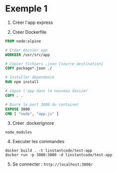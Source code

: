 # Exemple 1
1. Créer l'app express

1. Créer Dockerfile
```dockerfile
FROM node:alpine

# Créer dossier app
WORKDIR /usr/src/app

# Copier fichiers .json [source destination]
COPY package*.json ./

# Installer dépendance
RUN npm install

# Copie l'app dans le nouveau dossier
COPY . .

# Ouvre le port 3000 du container
EXPOSE 3000
CMD [ "node", "app.js" ]
```

3. Créer .dockerignore

```
node_modules
```

4. Executer les commandes

```
docker build . -t linstantcode/test-app
docker run -p 3000:3000 -d linstantcode/test-app
```


5. Se connecter :
`http://localhost:3000/`